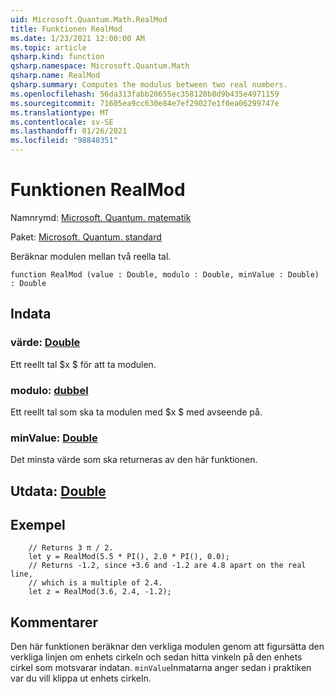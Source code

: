 ```yaml
---
uid: Microsoft.Quantum.Math.RealMod
title: Funktionen RealMod
ms.date: 1/23/2021 12:00:00 AM
ms.topic: article
qsharp.kind: function
qsharp.namespace: Microsoft.Quantum.Math
qsharp.name: RealMod
qsharp.summary: Computes the modulus between two real numbers.
ms.openlocfilehash: 56da313fabb20655ec358120b8d9b435e4971159
ms.sourcegitcommit: 71605ea9cc630e84e7ef29027e1f0ea06299747e
ms.translationtype: MT
ms.contentlocale: sv-SE
ms.lasthandoff: 01/26/2021
ms.locfileid: "98848351"
---
```

# <a name="realmod-function"></a>Funktionen RealMod

Namnrymd: [Microsoft. Quantum. matematik](xref:Microsoft.Quantum.Math)

Paket: [Microsoft. Quantum. standard](https://nuget.org/packages/Microsoft.Quantum.Standard)


Beräknar modulen mellan två reella tal.

```qsharp
function RealMod (value : Double, modulo : Double, minValue : Double) : Double
```


## <a name="input"></a>Indata

### <a name="value--double"></a>värde: [Double](xref:microsoft.quantum.lang-ref.double)

Ett reellt tal $x $ för att ta modulen.


### <a name="modulo--double"></a>modulo: [dubbel](xref:microsoft.quantum.lang-ref.double)

Ett reellt tal som ska ta modulen med $x $ med avseende på.


### <a name="minvalue--double"></a>minValue: [Double](xref:microsoft.quantum.lang-ref.double)

Det minsta värde som ska returneras av den här funktionen.



## <a name="output--double"></a>Utdata: [Double](xref:microsoft.quantum.lang-ref.double)



## <a name="example"></a>Exempel

```qsharp
    // Returns 3 π / 2.
    let y = RealMod(5.5 * PI(), 2.0 * PI(), 0.0);
    // Returns -1.2, since +3.6 and -1.2 are 4.8 apart on the real line,
    // which is a multiple of 2.4.
    let z = RealMod(3.6, 2.4, -1.2);
```

## <a name="remarks"></a>Kommentarer

Den här funktionen beräknar den verkliga modulen genom att figursätta den verkliga linjen om enhets cirkeln och sedan hitta vinkeln på den enhets cirkel som motsvarar indatan.
`minValue`Inmatarna anger sedan i praktiken var du vill klippa ut enhets cirkeln.
